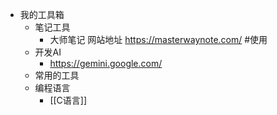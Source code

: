 - 我的工具箱
	- 笔记工具
		- 大师笔记 网站地址 https://masterwaynote.com/  #使用
	- 开发AI
		- https://gemini.google.com/
	- 常用的工具
	- 编程语言
		- [[C语言]]